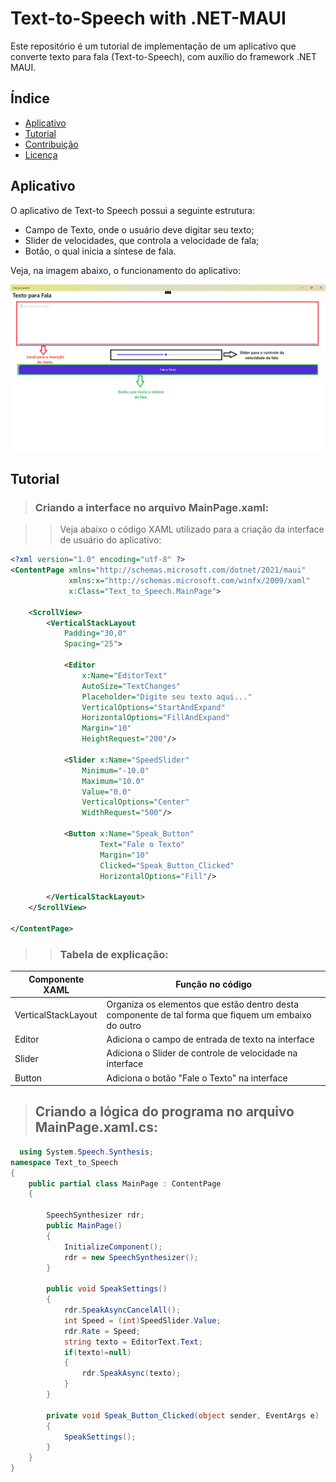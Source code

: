 # Text-to-Speech with .NET-MAUI

Este repositório é um tutorial de implementação de um aplicativo que converte texto para fala (Text-to-Speech), com auxílio do framework .NET MAUI.

## Índice
- [Aplicativo](#Aplicativo)
- [Tutorial](#Tutorial)
- [Contribuição](#contribuição)
- [Licença](#licença)

## Aplicativo

O aplicativo de Text-to Speech possui a seguinte estrutura:
  - Campo de Texto, onde o usuário deve digitar seu texto;
  - Slider de velocidades, que controla a velocidade de fala;
  - Botão, o qual inicia a síntese de fala.

Veja, na imagem abaixo, o funcionamento do aplicativo:

![Imagem Tutorial](Text_to_Speech_App.png)

## Tutorial

> ### Criando a interface no arquivo MainPage.xaml:

>> Veja abaixo o código  XAML utilizado para a criação da interface de usuário do aplicativo:
```xml
<?xml version="1.0" encoding="utf-8" ?>
<ContentPage xmlns="http://schemas.microsoft.com/dotnet/2021/maui"
             xmlns:x="http://schemas.microsoft.com/winfx/2009/xaml"
             x:Class="Text_to_Speech.MainPage">

    <ScrollView>
        <VerticalStackLayout
            Padding="30,0"
            Spacing="25">

            <Editor
                x:Name="EditorText"
                AutoSize="TextChanges"
                Placeholder="Digite seu texto aqui..."
                VerticalOptions="StartAndExpand"
                HorizontalOptions="FillAndExpand"
                Margin="10"
                HeightRequest="200"/>

            <Slider x:Name="SpeedSlider"
                Minimum="-10.0"
                Maximum="10.0"
                Value="0.0"
                VerticalOptions="Center"
                WidthRequest="500"/>

            <Button x:Name="Speak_Button"
                    Text="Fale o Texto"
                    Margin="10"
                    Clicked="Speak_Button_Clicked"
                    HorizontalOptions="Fill"/>
            
        </VerticalStackLayout>
    </ScrollView>

</ContentPage>
```
>> ### Tabela de explicação:

| Componente XAML   | Função no código   |
|------------|------------|
| VerticalStackLayout| Organiza os elementos que estão dentro desta componente de tal forma que fiquem um embaixo do outro |
| Editor| Adiciona o campo de entrada de texto na interface |
| Slider| Adiciona o Slider de controle de velocidade na interface| 
| Button| Adiciona o botão "Fale o Texto" na interface| 

> ## Criando a lógica do programa no arquivo MainPage.xaml.cs:

```csharp
  using System.Speech.Synthesis;
namespace Text_to_Speech
{
    public partial class MainPage : ContentPage
    {

        SpeechSynthesizer rdr;
        public MainPage()
        {
            InitializeComponent();
            rdr = new SpeechSynthesizer();
        }

        public void SpeakSettings()
        {
            rdr.SpeakAsyncCancelAll();
            int Speed = (int)SpeedSlider.Value;
            rdr.Rate = Speed;
            string texto = EditorText.Text;
            if(texto!=null)
            {
                rdr.SpeakAsync(texto);
            }
        }

        private void Speak_Button_Clicked(object sender, EventArgs e)
        {
            SpeakSettings();
        }
    }
}

```

